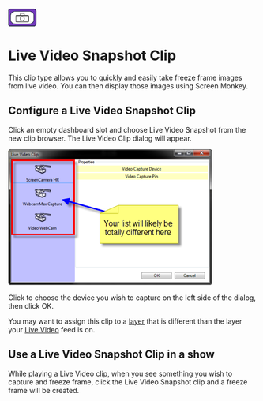 ![](../../images/LiveVideoSnapshotIcon.png) 
# Live Video Snapshot Clip

This clip type allows you to quickly and easily take freeze frame images from live video. You can then display those images using Screen Monkey.

## Configure a Live Video Snapshot Clip
Click an empty dashboard slot and choose Live Video Snapshot from the new clip browser. The Live Video Clip dialog will appear.

![](../../images/LiveVideoSnapshot.png)

Click to choose the device you wish to capture on the left side of the dialog, then click OK.

You may want to assign this clip to a [layer](../layers.md) that is different than the layer your [Live Video](LiveVideoClip.md) feed is on.

## Use a Live Video Snapshot Clip in a show
While playing a Live Video clip, when you see something you wish to capture and freeze frame, click the Live Video Snapshot clip and a freeze frame will be created.

